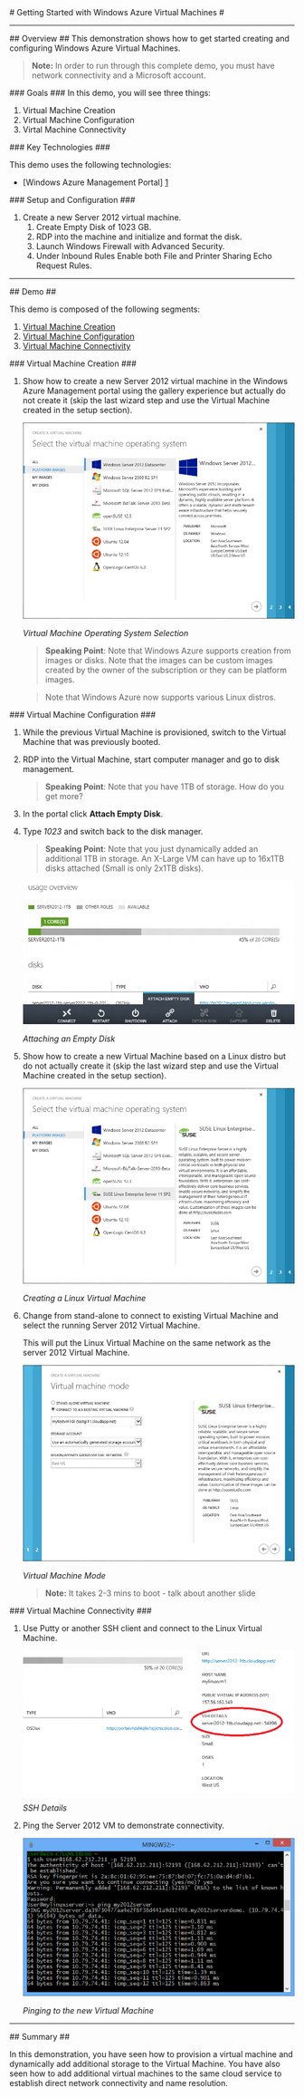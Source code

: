 ﻿<a name="title" />
# Getting Started with Windows Azure Virtual Machines #

---

<a name="Overview" />
## Overview ##
This demonstration shows how to get started creating and configuring Windows Azure Virtual Machines.

> **Note:** In order to run through this complete demo, you must have network connectivity and a Microsoft account.

<a id="goals" />
### Goals ###
In this demo, you will see three things:

1.	Virtual Machine Creation
1.	Virtual Machine Configuration 
1.	Virtal Machine Connectivity 

<a name="technologies" />
### Key Technologies ###

This demo uses the following technologies:

- [Windows Azure Management Portal] [1]

[1]: https://manage.windowsazure.com/

<a name="setup" />
### Setup and Configuration ###

1.	Create a new Server 2012 virtual machine.
	1.	Create Empty Disk of 1023 GB.
	1.	RDP into the machine and initialize and format the disk.
	1.	Launch Windows Firewall with Advanced Security.
	1.	Under Inbound Rules Enable both File and Printer Sharing Echo Request Rules.

---

<a name="Demo" />
## Demo ##

This demo is composed of the following segments:

1. [Virtual Machine Creation](#segment1)
1. [Virtual Machine Configuration](#segment2)
1. [Virtual Machine Connectivity](#segment3)

<a name="segment1" />
### Virtual Machine Creation ###

1.	Show how to create a new Server 2012 virtual machine in the Windows Azure Management portal using the gallery experience but actually do not create it (skip the last wizard step and use the Virtual Machine created in the setup section).

	![VM OS Selection](Images/vm-os-selection.png?raw=true "VM OS Selection")

	_Virtual Machine Operating System Selection_

	> **Speaking Point**: Note that Windows Azure supports creation from images or disks. Note that the images can be custom images created by the owner of the subscription or they can be platform images.

	> Note that Windows Azure now supports various Linux distros.


<a name="segment2" />
### Virtual Machine Configuration ###

1.	While the previous Virtual Machine is provisioned, switch to the Virtual Machine that was previously booted.

1. RDP into the Virtual Machine, start computer manager and go to disk management.

	> **Speaking Point**: Note that you have 1TB of storage. How do you get more? 

1. In the portal click **Attach Empty Disk**.

1. Type _1023_ and switch back to the disk manager.

	> **Speaking Point**: Note that you just dynamically added an additional 1TB in storage.
	> An X-Large VM can have up to 16x1TB disks attached (Small is only 2x1TB disks).

	![Attaching an Empty Disk](Images/attaching-an-empty-disk.png?raw=true)

	_Attaching an Empty Disk_

1. Show how to create a new Virtual Machine based on a Linux distro but do not actually create it (skip the last wizard step and use the Virtual Machine created in the setup section).

	![Creating a Linux VM](Images/creating-a-linux-vm.png?raw=true)

	_Creating a Linux Virtual Machine_

1. Change from stand-alone to connect to existing Virtual Machine and select the running Server 2012 Virtual Machine.

	This will put the Linux Virtual Machine on the same network as the server 2012 Virtual Machine.

	![VM Mode](Images/vm-mode.png?raw=true "VM Mode")

	_Virtual Machine Mode_

	> **Note:** It takes 2-3 mins to boot - talk about another slide


<a name="segment3" />
### Virtual Machine Connectivity ###

1. Use Putty or another SSH client and connect to the Linux Virtual Machine.

	![SSH Details](Images/ssh-details.png?raw=true "SSH Details")

	_SSH Details_

1. Ping the Server 2012 VM to demonstrate connectivity.

	![Ping to the new VM](Images/ping-to-the-new-vm.png?raw=true "Ping to the new VM")
	
	_Pinging to the new Virtual Machine_

---

<a name="summary" />
## Summary ##

In this demonstration, you have seen how to provision a virtual machine and dynamically add additional storage to the Virtual Machine. You have also seen how to add additional virtual machines to the same cloud service to establish direct network connectivity and name resolution.